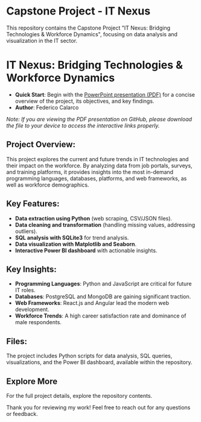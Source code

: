 # Capstone Project - IT Nexus 
This repository contains the Capstone Project "IT Nexus: Bridging Technologies &amp; Workforce Dynamics", focusing on data analysis and visualization in the IT sector.

# IT Nexus: Bridging Technologies & Workforce Dynamics
- **Quick Start**: Begin with the [PowerPoint presentation (PDF)](./FedericoCalarco_IT_Nexus_Report(PowerPoint).pdf) for a concise overview of the project, its objectives, and key findings. 
- **Author**: Federico Calarco

*Note: If you are viewing the PDF presentation on GitHub, please download the file to your device to access the interactive links properly.*

## Project Overview:
This project explores the current and future trends in IT technologies and their impact on the workforce. By analyzing data from job portals, surveys, and training platforms, it provides insights into the most in-demand programming languages, databases, platforms, and web frameworks, as well as workforce demographics.

## Key Features:
- **Data extraction using Python** (web scraping, CSV/JSON files).
- **Data cleaning and transformation** (handling missing values, addressing outliers).
- **SQL analysis with SQLite3** for trend analysis.
- **Data visualization with Matplotlib and Seaborn**.
- **Interactive Power BI dashboard** with actionable insights.

## Key Insights:
- **Programming Languages**: Python and JavaScript are critical for future IT roles.
- **Databases**: PostgreSQL and MongoDB are gaining significant traction.
- **Web Frameworks**: React.js and Angular lead the modern web development.
- **Workforce Trends**: A high career satisfaction rate and dominance of male respondents.

## Files:
The project includes Python scripts for data analysis, SQL queries, visualizations, and the Power BI dashboard, available within the repository.
 
## **Explore More**  
For the full project details, explore the repository contents.  

Thank you for reviewing my work! Feel free to reach out for any questions or feedback.  
